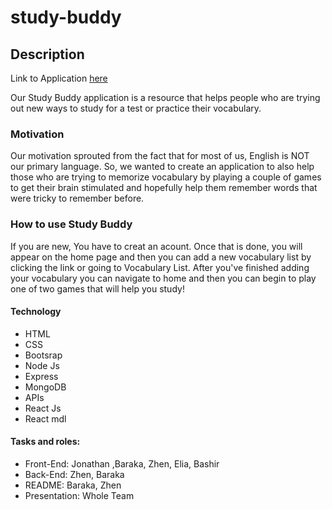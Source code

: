# study-buddy

## Description
Link to Application [here]()

Our Study Buddy application is a resource that helps people who are trying out new ways to study for a test or practice their vocabulary. 

### Motivation

Our motivation sprouted from the fact that for most of us, English is NOT our primary language. So, we wanted to create an application to also help those who are trying to memorize vocabulary by playing a couple of games to get their brain stimulated and hopefully help them remember words that were tricky to remember before. 

### How to use Study Buddy

If you are new, You have to creat an acount. Once that is done, you will appear on the home page and then you can add a new vocabulary list by clicking the link or going to Vocabulary List. After you've finished adding your vocabulary you can navigate to home and then you can begin to play one of two games that will help you study! 

#### Technology
- HTML
- CSS
- Bootsrap
- Node Js
- Express
- MongoDB
- APIs 
- React Js
- React mdl


#### Tasks and roles:
- Front-End: Jonathan ,Baraka, Zhen, Elia, Bashir
- Back-End: Zhen, Baraka
- README: Baraka, Zhen
- Presentation: Whole Team





